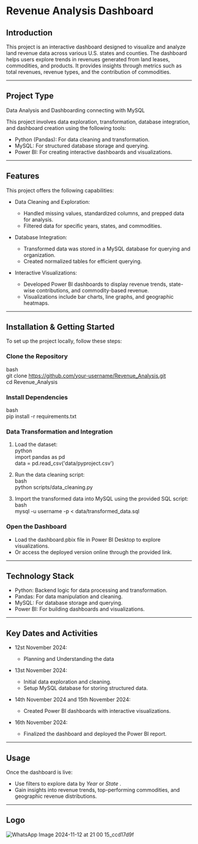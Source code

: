 # Revenue Analysis Dashboard  

## Introduction  
This project is an interactive dashboard designed to visualize and analyze land revenue data across various U.S. states and counties. The dashboard helps users explore trends in revenues generated from land leases, commodities, and products. It provides insights through metrics such as total revenues, revenue types, and the contribution of commodities.  

---

## Project Type  
 Data Analysis and Dashboarding connecting with MySQL  

This project involves data exploration, transformation, database integration, and dashboard creation using the following tools:  
- Python (Pandas): For data cleaning and transformation.  
- MySQL: For structured database storage and querying.  
- Power BI: For creating interactive dashboards and visualizations.  


---



## Features  
This project offers the following capabilities:  
- Data Cleaning and Exploration:  
   - Handled missing values, standardized columns, and prepped data for analysis.  
   - Filtered data for specific years, states, and commodities.  

- Database Integration:  
   - Transformed data was stored in a MySQL database for querying and organization.  
   - Created normalized tables for efficient querying.  

- Interactive Visualizations:  
   - Developed Power BI dashboards to display revenue trends, state-wise contributions, and commodity-based revenue.  
   - Visualizations include bar charts, line graphs, and geographic heatmaps.  

---

## Installation & Getting Started  

To set up the project locally, follow these steps:  

### Clone the Repository  
bash  
git clone https://github.com/your-username/Revenue_Analysis.git  
cd Revenue_Analysis  
  

### Install Dependencies  
bash  
pip install -r requirements.txt  
  

### Data Transformation and Integration  
1. Load the dataset:  
   python  
   import pandas as pd  
   data = pd.read_csv('data/pyproject.csv')  
     
2. Run the data cleaning script:  
   bash  
   python scripts/data_cleaning.py  
     
3. Import the transformed data into MySQL using the provided SQL script:  
   bash  
   mysql -u username -p < data/transformed_data.sql  
     

### Open the Dashboard  
- Load the dashboard.pbix file in Power BI Desktop to explore visualizations.  
- Or access the deployed version online through the provided link.  

---

## Technology Stack  
- Python: Backend logic for data processing and transformation.  
- Pandas: For data manipulation and cleaning.  
- MySQL: For database storage and querying.  
- Power BI: For building dashboards and visualizations.  

---

## Key Dates and Activities  

- 12st November 2024:
   - Planning and Understanding the data
- 13st November 2024:  
   - Initial data exploration and cleaning.  
   - Setup MySQL database for storing structured data.  

- 14th November 2024 and 15th November 2024:  
   - Created Power BI dashboards with interactive visualizations.  

- 16th November 2024:  
   - Finalized the dashboard and deployed the Power BI report.  

---

## Usage  
Once the dashboard is live:  
- Use filters to explore data by *Year* or *State* .  
- Gain insights into revenue trends, top-performing commodities, and geographic revenue distributions.  

---
## Logo
![WhatsApp Image 2024-11-12 at 21 00 15_ccd17d9f](https://github.com/user-attachments/assets/4f3aeeb9-9fef-495e-9af2-848fd1828e77)
